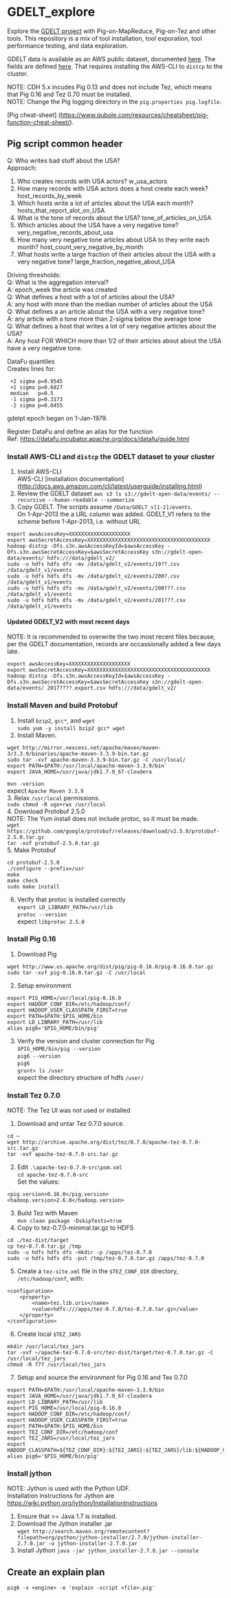 # GDELT_explore
Explore the [GDELT project](http://gdeltproject.org/ "GDELT project") with Pig-on-MapReduce, Pig-on-Tez and other tools.  This repository is a mix of tool installation, tool exporation, tool performance testing, and data exploration.  

GDELT data is available as an AWS public dataset, documented [here](https://aws.amazon.com/public-datasets/gdelt/).  The fields are defined [here](http://data.gdeltproject.org/documentation/GDELT-Data_Format_Codebook.pdf).  That requires installing the AWS-CLI to `distcp` to the cluster.  

NOTE:  CDH 5.x incudes Pig 0.13 and does not include Tez, which means that Pig 0.16 and Tez 0.70 must be installed.  
NOTE:  Change the Pig logging directory in the `pig.properties pig.logfile`.

[Pig cheat-sheet] (https://www.qubole.com/resources/cheatsheet/pig-function-cheat-sheet/).  

## Pig script common header
Q:  Who writes bad stuff about the USA?  
Approach:
  1. Who creates records with USA actors?
      w_usa_actors
  2. How many records with USA actors does a host create each week?
      host_records_by_week
   3. Which hosts write a lot of articles about the USA each month?
      hosts_that_report_alot_on_USA
   4. What is the tone of records about the USA?
      tone_of_articles_on_USA
   5. Which articles about the USA have a very negative tone?
      very_negative_records_about_usa
   6. How many very negative tone articles about USA to they write each month?
      host_count_very_negative_by_month
   7. What hosts write a large fraction of their articles about the USA with a very negative tone?
      large_fraction_negative_about_USA

Driving thresholds:  
     Q:  What is the aggregation interval?  
         A: epoch_week the article was created  
     Q: What defines a host with a lot of articles about the USA?  
         A: any host with more than the median number of articles about the USA  
     Q: What defines a an article about the USA with a very negative tone?  
         A: any article with a tone more than 2-sigma below the average tone  
     Q: What defines a host that writes a lot of very negative articles about the USA?  
         A: Any host FOR WHICH more than 1/2 of their articles about about the USA  
             have a very negative tone.  

DataFu quantiles    
Creates lines for:  
```
 +2 sigma p=0.9545  
 +1 sigma p=0.6827  
 median   p=0.5  
 -1 sigma p=0.3173  
 -2 sigma p=0.0455
```

gdelpt epoch began on 1-Jan-1979.  

Register DataFu and define an alias for the function  
Ref:  https://datafu.incubator.apache.org/docs/datafu/guide.html  

### Install AWS-CLI and `distcp` the GDELT dataset to your cluster
1. Install AWS-CLI  
AWS-CLI [installation documentation] (http://docs.aws.amazon.com/cli/latest/userguide/installing.html)
2. Review the GDELT dataset
`aws s3 ls s3://gdelt-open-data/events/ --recursive --human-readable --summarize`
3. Copy GDELT.  The scripts assume `/Data/GDELT_v[1-2]/events`.  
On 1-Apr-2013 the a URL column was added.  GDELT_V1 refers to the scheme before 1-Apr-2013, i.e. without URL 
```
export awsAccessKey=XXXXXXXXXXXXXXXXXXXX
export awsSecretAccessKey=XXXXXXXXXXXXXXXXXXXXXXXXXXXXXXXXXXXXXXXX
hadoop distcp -Dfs.s3n.awsAccessKeyId=$awsAccessKey -Dfs.s3n.awsSecretAccessKey=$awsSecretAccessKey s3n://gdelt-open-data/events/ hdfs:///data/gdelt_v2/
sudo -u hdfs hdfs dfs -mv /data/gdelt_v2/events/19??.csv /data/gdelt_v1/events
sudo -u hdfs hdfs dfs -mv /data/gdelt_v2/events/200?.csv /data/gdelt_v1/events
sudo -u hdfs hdfs dfs -mv /data/gdelt_v2/events/200???.csv /data/gdelt_v1/events
sudo -u hdfs hdfs dfs -mv /data/gdelt_v2/events/201???.csv /data/gdelt_v1/events
```
#### Updated GDELT_V2 with most recent days
NOTE:  It is recommended to overwrite the two most recent files because, per the GDELT documentation, records are occassionally added a few days late.  
```
export awsAccessKey=XXXXXXXXXXXXXXXXXXXX
export awsSecretAccessKey=XXXXXXXXXXXXXXXXXXXXXXXXXXXXXXXXXXXXXXXX
hadoop distcp -Dfs.s3n.awsAccessKeyId=$awsAccessKey -Dfs.s3n.awsSecretAccessKey=$awsSecretAccessKey s3n://gdelt-open-data/events/ 2017????.export.csv hdfs:///data/gdelt_v2/
```
### Install Maven and build Protobuf
1.  Install `bzip2`, `gcc*`, and `wget`  
`sudo yum -y install bzip2 gcc* wget`  
2. Install Maven.  
```
wget http://mirror.nexcess.net/apache/maven/maven-3/3.3.9/binaries/apache-maven-3.3.9-bin.tar.gz  
sudo tar -xvf apache-maven-3.3.9-bin.tar.gz -C /usr/local/  
export PATH=$PATH:/usr/local/apache-maven-3.3.9/bin`  
export JAVA_HOME=/usr/java/jdk1.7.0_67-cloudera  
```
`mvn -version`  
expect `Apache Maven 3.3.9`  
3. Relax `/usr/local` permissions.    
`sudo chmod -R ugo+rwx /usr/local`  
4.  Download Protobuf 2.5.0  
NOTE:  The Yum install does not include protoc, so it must be made.  
`wget https://github.com/google/protobuf/releases/download/v2.5.0/protobuf-2.5.0.tar.gz`  
`tar -xvf protobuf-2.5.0.tar.gz`  
5. Make Protobuf
```
cd protobuf-2.5.0  
./configure --prefix=/usr  
make  
make check  
sudo make install  
```
6. Verify that protoc is installed correctly  
`export LD_LIBRARY_PATH=/usr/lib`  
`protoc --version`   
expect `libprotoc 2.5.0`
### Install Pig 0.16
1. Download Pig
```
wget http://www.us.apache.org/dist/pig/pig-0.16.0/pig-0.16.0.tar.gz
sudo tar -xvf pig-0.16.0.tar.gz -C /usr/local
```
2. Setup environment  
```export JAVA_HOME=/usr/java/jdk1.7.0_67-cloudera
export PIG_HOME=/usr/local/pig-0.16.0
export HADOOP_CONF_DIR=/etc/hadoop/conf/
export HADOOP_USER_CLASSPATH_FIRST=true
export PATH=$PATH:$PIG_HOME/bin
export LD_LIBRARY_PATH=/usr/lib
alias pig6='$PIG_HOME/bin/pig'
```
3.  Verify the version and cluster connection for Pig  
`$PIG_HOME/bin/pig --version`  
`pig6 --version`  
`pig6`  
`grunt> ls /user`  
expect the directory structure of hdfs `/user/`  
### Install Tez 0.7.0
NOTE:  The Tez UI was not used or installed  
1. Download and untar Tez 0.7.0 source.  
```
cd ~  
wget http://archive.apache.org/dist/tez/0.7.0/apache-tez-0.7.0-src.tar.gz  
tar -xvf apache-tez-0.7.0-src.tar.gz  
```
2. Edit `.\apache-tez-0.7.0-src\pom.xml`  
`cd apache-tez-0.7.0-src`  
Set the values:  
```
<pig.version>0.16.0</pig.version>
<hadoop.version>2.6.0</hadoop.version>
```
3. Build Tez with Maven  
`mvn clean package -DskipTests=true`
4. Copy to tez-0.7.0-minimal.tar.gz to HDFS
```
cd ./tez-dist/target
cp tez-0.7.0.tar.gz /tmp
sudo -u hdfs hdfs dfs -mkdir -p /apps/tez-0.7.0
sudo -u hdfs hdfs dfs -put /tmp/tez-0.7.0.tar.gz /apps/tez-0.7.0
```
5.  Create a `tez-site.xml` file in the `$TEZ_CONF_DIR` directory, `/etc/hadoop/conf`, with:
```
<configuration>
    <property>
        <name>tez.lib.uris</name>
        <value>hdfs:///apps/tez-0.7.0/tez-0.7.0.tar.gz</value>
    </property>
</configuration>
```
6. Create local `$TEZ_JARS`
```
mkdir /usr/local/tez_jars
tar -xvf ~/apache-tez-0.7.0-src/tez-dist/target/tez-0.7.0.tar.gz -C /usr/local/tez_jars 
chmod -R 777 /usr/local/tez_jars
```
7. Setup and source the environment for Pig 0.16 and Tex 0.7.0
```
export PATH=$PATH:/usr/local/apache-maven-3.3.9/bin
export JAVA_HOME=/usr/java/jdk1.7.0_67-cloudera
export LD_LIBRARY_PATH=/usr/lib
export PIG_HOME=/usr/local/pig-0.16.0
export HADOOP_CONF_DIR=/etc/hadoop/conf/
export HADOOP_USER_CLASSPATH_FIRST=true
export PATH=$PATH:$PIG_HOME/bin
export TEZ_CONF_DIR=/etc/hadoop/conf
export TEZ_JARS=/usr/local/tez_jars
export HADOOP_CLASSPATH=${TEZ_CONF_DIR}:${TEZ_JARS}:${TEZ_JARS}/lib:${HADOOP_CLASSPATH}:${JAVA_JDBC_LIBS}:${MAPREDUCE_LIBS}
alias pig6='$PIG_HOME/bin/pig'
```
### Install jython
NOTE:  Jython is used with the Python UDF.   
Installation instructions for Jython are https://wiki.python.org/jython/InstallationInstructions  
1. Ensure that >= Java 1.7 is installed.  
2. Download the Jython installer .jar  
`wget http://search.maven.org/remotecontent?filepath=org/python/jython-installer/2.7.0/jython-installer-2.7.0.jar -o jython-installer-2.7.0.jar`
3.  Install Jython
`java -jar jython_installer-2.7.0.jar --console`
## Create an explain plan ##
```
pig6 -x <engine> -e 'explain -script <file>.pig'
```
